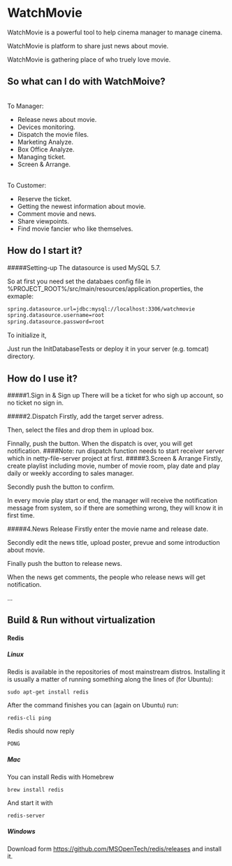 # WatchMovie

WatchMovie is a powerful tool to help cinema manager to manage cinema.

WatchMovie is platform to share just news about movie.

WatchMovie is gathering place of who truely love movie.



## So what can I do with WatchMoive?
<br/>
To Manager:

- Release news about movie.
- Devices monitoring.
- Dispatch the movie files.
- Marketing Analyze.
- Box Office Analyze.
- Managing ticket.
- Screen & Arrange.

<br/>
To Customer:



- Reserve the ticket.
- Getting the newest information about movie.
- Comment movie and news.
- Share viewpoints.
- Find movie fancier who like themselves.

## How do I start it?

#####Setting-up
The datasource is used MySQL 5.7. 

So at first you need set the databaes config file in %PROJECT_ROOT%/src/main/resources/application.properties, the exmaple:

```xml
spring.datasource.url=jdbc:mysql://localhost:3306/watchmovie
spring.datasource.username=root
spring.datasource.password=root
```


To initialize it,
    
Just run the InitDatabaseTests or deploy it in your server (e.g. tomcat) directory.



## How do I use it?

#####1.Sign in & Sign up
There will be a ticket for who sigh up account, so no ticket no sign in.

#####2.Dispatch
Firstly, add the target server adress.

Then, select the files and drop them in upload box.

Finnally, push the button. When the dispatch is over, you will get notification.
####Note: run dispatch function needs to start receiver server which in netty-file-server project at first.
#####3.Screen & Arrange
Firstly, create playlist including movie, number of movie room, play date and play daily or weekly according to sales manager.

Secondly push the button to confirm.

In every movie play start or end, the manager will receive the notification message from system, so if there are something wrong, they will know it in first time.

#####4.News Release
Firstly enter the movie name and release date.

Secondly edit the news title, upload poster, prevue and some introduction about movie.

Finally push the button to release news.

When the news get comments, the people who release news will get notification.

...


## Build & Run without virtualization


#### Redis

##### Linux

Redis is available in the repositories of most mainstream distros. Installing it is usually a matter of running something along the lines of (for Ubuntu):

    sudo apt-get install redis

After the command finishes you can (again on Ubuntu) run:

    redis-cli ping

Redis should now reply

    PONG

##### Mac

You can install Redis with Homebrew

    brew install redis

And start it with

    redis-server
    
##### Windows
Download form https://github.com/MSOpenTech/redis/releases and install it.

